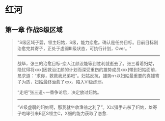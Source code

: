 # 红河

## 第一章 作战S级区域

> "S级区域子婴，领主妇姑，S级，能力恋愈。确认是任务目标。目前目标刚治愈完其寄子，正处于虚弱III级状态，可执行计划，Over。"
>
> ****
>
> 战毕，张三的治愈目标-恋人江颜没能等到胜利就逝去了。张三看着妇姑，隐忧得将xxx[因救治江颜的计划而深受重伤的雄势成员xxx]带到妇姑面前，恳求道：“求你，救救我兄弟吧”。妇姑反抗，雄势rrr以妇姑最重要的真雄寄子为质，妇姑最终治愈了xxx，陷入VI级虚弱。
>
> “走吧”张三道~一番争论后，决定放过妇姑。
>
> ****
>
> “VI级虚弱的妇姑啊，那我就坐收渔翁之利了”。X以猎手击杀了妇姑，雄寄子咆哮引来B区S领主C，X细的能力获取了恋愈.
>
> 